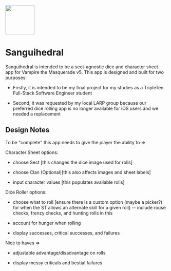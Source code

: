 <img title="" src="file:///home/tallest/.config/marktext/images/2024-11-15-12-04-49-image.png" alt="" width="91" data-align="center">

# Sanguihedral

Sanguihedral is intended to be a sect-agnostic dice and character sheet app for Vampire the Masquerade v5. This app is designed and built for two purposes:

- Firstly, it is intended to be my final project for my studies as a TripleTen Full-Stack Software Engineer student

- Second, it was requested by my local LARP group because our preferred dice rolling app is no longer available for iOS users and we needed a replacement

## Design Notes

To be "complete" this app needs to give the player the ability to =>

Character Sheet options:

- choose Sect [this changes the dice image used for rolls]

- choose Clan (Optional)[this also affects images and sheet labels]

- input character values [this populates available rolls]

Dice Roller options:

- choose what to roll [ensure there is a custom option (maybe a picker?) for when the ST allows an alternate skill for a given roll] -- include rouse checks, frenzy checks, and hunting rolls in this

- account for hunger when rolling

- display successes, critical successes, and failures

Nice to haves =>

- adjustable advantage/disadvantage on rolls

- display messy criticals and bestial failures
